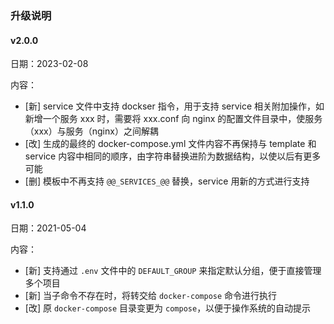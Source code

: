 ### 升级说明

#### v2.0.0

日期：2023-02-08

内容：

- [新] service 文件中支持 dockser 指令，用于支持 service 相关附加操作，如新增一个服务 xxx 时，需要将 xxx.conf 向 nginx 的配置文件目录中，使服务（xxx）与服务（nginx）之间解耦
- [改] 生成的最终的 docker-compose.yml 文件内容不再保持与 template 和 service 内容中相同的顺序，由字符串替换进阶为数据结构，以使以后有更多可能
- [删] 模板中不再支持 `@@_SERVICES_@@` 替换，service 用新的方式进行支持

#### v1.1.0

日期：2021-05-04

内容：

- [新] 支持通过 `.env` 文件中的 `DEFAULT_GROUP` 来指定默认分组，便于直接管理多个项目
- [新] 当子命令不存在时，将转交给 `docker-compose` 命令进行执行
- [改] 原 `docker-compose` 目录变更为 `compose`，以便于操作系统的自动提示
